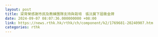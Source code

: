```yaml
---
layout: post
title: 梁育榮感謝市民及教練團隊支持與栽培　張沅冀下屆衝金牌
date: 2024-09-07 08:07:36.000000000 +08:00
link: https://news.rthk.hk/rthk/ch/component/k2/1769681-20240907.htm
categories: rthk
---
```



